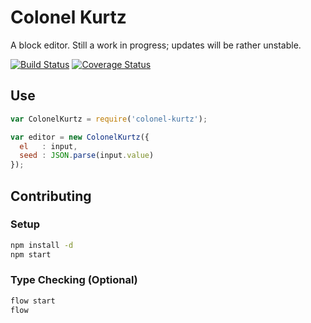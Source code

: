 # Colonel Kurtz

A block editor. Still a work in progress; updates will be rather unstable.

[![Build Status](https://travis-ci.org/vigetlabs/colonel-kurtz.png?branch=master)](https://travis-ci.org/vigetlabs/colonel-kurtz)
[![Coverage Status](https://coveralls.io/repos/vigetlabs/colonel-kurtz/badge.png?branch=master)](https://coveralls.io/r/vigetlabs/colonel-kurtz?branch=master)

## Use

```javascript
var ColonelKurtz = require('colonel-kurtz');

var editor = new ColonelKurtz({
  el   : input,
  seed : JSON.parse(input.value)
});
```

## Contributing

### Setup

```bash
npm install -d
npm start
```

### Type Checking (Optional)

```bash
flow start
flow
```
